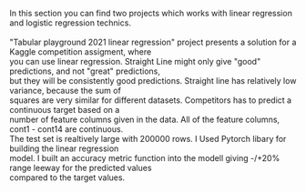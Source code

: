 In this section you can find two projects which works with linear regression and logistic regression technics.</br>
</br>
"Tabular playground 2021 linear regression" project presents a solution for a Kaggle competition assigment, where  </br>
you can use linear regression. Straight Line might only give "good" predictions, and not "great" predictions,  </br> 
but they will be consistently good predictions. Straight line has relatively low variance, because the sum of  </br>
squares are very similar for different datasets. Competitors has to predict a continuous target based on a  </br>
number of feature columns given in the data. All of the feature columns, cont1 - cont14 are continuous.  </br>
The test set is realtively large with 200000 rows. I Used Pytorch libary for building the linear regression  </br>
 model. I built an accuracy metric function into the modell giving -/+20% range leeway for the predicted values </br>
compared to the target values.</br>
</br>

